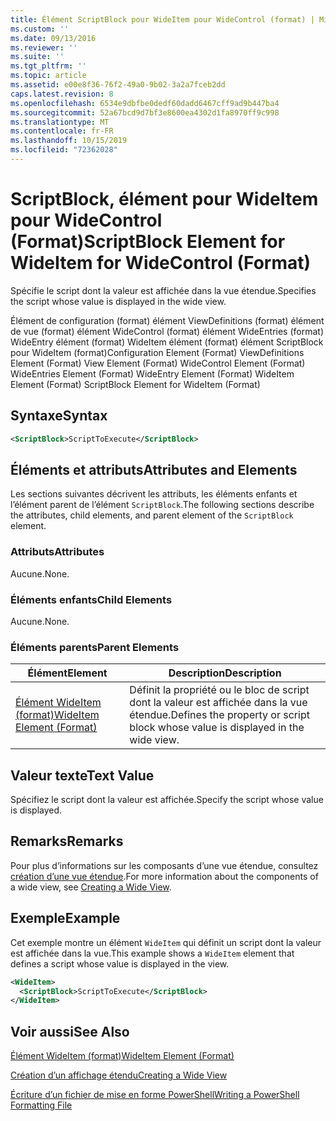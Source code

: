 ```yaml
---
title: Élément ScriptBlock pour WideItem pour WideControl (format) | Microsoft Docs
ms.custom: ''
ms.date: 09/13/2016
ms.reviewer: ''
ms.suite: ''
ms.tgt_pltfrm: ''
ms.topic: article
ms.assetid: e00e8f36-76f2-49a0-9b02-3a2a7fceb2dd
caps.latest.revision: 8
ms.openlocfilehash: 6534e9dbfbe0dedf60dadd6467cff9ad9b447ba4
ms.sourcegitcommit: 52a67bcd9d7bf3e8600ea4302d1fa8970ff9c998
ms.translationtype: MT
ms.contentlocale: fr-FR
ms.lasthandoff: 10/15/2019
ms.locfileid: "72362028"
---
```

# <a name="scriptblock-element-for-wideitem-for-widecontrol-format"></a><span data-ttu-id="a9fb0-102">ScriptBlock, élément pour WideItem pour WideControl (Format)</span><span class="sxs-lookup"><span data-stu-id="a9fb0-102">ScriptBlock Element for WideItem for WideControl (Format)</span></span>

<span data-ttu-id="a9fb0-103">Spécifie le script dont la valeur est affichée dans la vue étendue.</span><span class="sxs-lookup"><span data-stu-id="a9fb0-103">Specifies the script whose value is displayed in the wide view.</span></span>

<span data-ttu-id="a9fb0-104">Élément de configuration (format) élément ViewDefinitions (format) élément de vue (format) élément WideControl (format) élément WideEntries (format) WideEntry élément (format) WideItem élément (format) élément ScriptBlock pour WideItem (format)</span><span class="sxs-lookup"><span data-stu-id="a9fb0-104">Configuration Element (Format) ViewDefinitions Element (Format) View Element (Format) WideControl Element (Format) WideEntries Element (Format) WideEntry Element (Format) WideItem Element (Format) ScriptBlock Element for WideItem (Format)</span></span>

## <a name="syntax"></a><span data-ttu-id="a9fb0-105">Syntaxe</span><span class="sxs-lookup"><span data-stu-id="a9fb0-105">Syntax</span></span>

```xml
<ScriptBlock>ScriptToExecute</ScriptBlock>
```

## <a name="attributes-and-elements"></a><span data-ttu-id="a9fb0-106">Éléments et attributs</span><span class="sxs-lookup"><span data-stu-id="a9fb0-106">Attributes and Elements</span></span>

<span data-ttu-id="a9fb0-107">Les sections suivantes décrivent les attributs, les éléments enfants et l’élément parent de l’élément `ScriptBlock`.</span><span class="sxs-lookup"><span data-stu-id="a9fb0-107">The following sections describe the attributes, child elements, and parent element of the `ScriptBlock` element.</span></span>

### <a name="attributes"></a><span data-ttu-id="a9fb0-108">Attributs</span><span class="sxs-lookup"><span data-stu-id="a9fb0-108">Attributes</span></span>

<span data-ttu-id="a9fb0-109">Aucune.</span><span class="sxs-lookup"><span data-stu-id="a9fb0-109">None.</span></span>

### <a name="child-elements"></a><span data-ttu-id="a9fb0-110">Éléments enfants</span><span class="sxs-lookup"><span data-stu-id="a9fb0-110">Child Elements</span></span>

<span data-ttu-id="a9fb0-111">Aucune.</span><span class="sxs-lookup"><span data-stu-id="a9fb0-111">None.</span></span>

### <a name="parent-elements"></a><span data-ttu-id="a9fb0-112">Éléments parents</span><span class="sxs-lookup"><span data-stu-id="a9fb0-112">Parent Elements</span></span>

|<span data-ttu-id="a9fb0-113">Élément</span><span class="sxs-lookup"><span data-stu-id="a9fb0-113">Element</span></span>|<span data-ttu-id="a9fb0-114">Description</span><span class="sxs-lookup"><span data-stu-id="a9fb0-114">Description</span></span>|
|-------------|-----------------|
|[<span data-ttu-id="a9fb0-115">Élément WideItem (format)</span><span class="sxs-lookup"><span data-stu-id="a9fb0-115">WideItem Element (Format)</span></span>](./wideitem-element-for-widecontrol-format.md)|<span data-ttu-id="a9fb0-116">Définit la propriété ou le bloc de script dont la valeur est affichée dans la vue étendue.</span><span class="sxs-lookup"><span data-stu-id="a9fb0-116">Defines the property or script block whose value is displayed in the wide view.</span></span>|

## <a name="text-value"></a><span data-ttu-id="a9fb0-117">Valeur texte</span><span class="sxs-lookup"><span data-stu-id="a9fb0-117">Text Value</span></span>

<span data-ttu-id="a9fb0-118">Spécifiez le script dont la valeur est affichée.</span><span class="sxs-lookup"><span data-stu-id="a9fb0-118">Specify the script whose value is displayed.</span></span>

## <a name="remarks"></a><span data-ttu-id="a9fb0-119">Remarks</span><span class="sxs-lookup"><span data-stu-id="a9fb0-119">Remarks</span></span>

<span data-ttu-id="a9fb0-120">Pour plus d’informations sur les composants d’une vue étendue, consultez [création d’une vue étendue](./creating-a-wide-view.md).</span><span class="sxs-lookup"><span data-stu-id="a9fb0-120">For more information about the components of a wide view, see [Creating a Wide View](./creating-a-wide-view.md).</span></span>

## <a name="example"></a><span data-ttu-id="a9fb0-121">Exemple</span><span class="sxs-lookup"><span data-stu-id="a9fb0-121">Example</span></span>

<span data-ttu-id="a9fb0-122">Cet exemple montre un élément `WideItem` qui définit un script dont la valeur est affichée dans la vue.</span><span class="sxs-lookup"><span data-stu-id="a9fb0-122">This example shows a `WideItem` element that defines a script whose value is displayed in the view.</span></span>

```xml
<WideItem>
  <ScriptBlock>ScriptToExecute</ScriptBlock>
</WideItem>
```

## <a name="see-also"></a><span data-ttu-id="a9fb0-123">Voir aussi</span><span class="sxs-lookup"><span data-stu-id="a9fb0-123">See Also</span></span>

[<span data-ttu-id="a9fb0-124">Élément WideItem (format)</span><span class="sxs-lookup"><span data-stu-id="a9fb0-124">WideItem Element (Format)</span></span>](./wideitem-element-for-widecontrol-format.md)

[<span data-ttu-id="a9fb0-125">Création d’un affichage étendu</span><span class="sxs-lookup"><span data-stu-id="a9fb0-125">Creating a Wide View</span></span>](./creating-a-wide-view.md)

[<span data-ttu-id="a9fb0-126">Écriture d’un fichier de mise en forme PowerShell</span><span class="sxs-lookup"><span data-stu-id="a9fb0-126">Writing a PowerShell Formatting File</span></span>](./writing-a-powershell-formatting-file.md)
